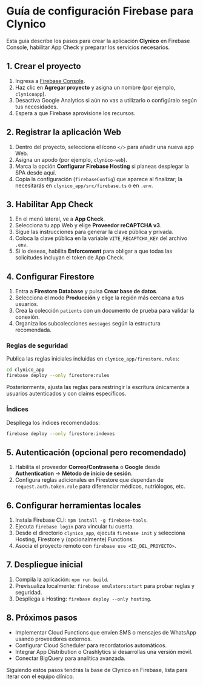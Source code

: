 # Guía de configuración Firebase para Clynico

Esta guía describe los pasos para crear la aplicación **Clynico** en Firebase Console, habilitar App Check y preparar los servicios necesarios.

## 1. Crear el proyecto

1. Ingresa a [Firebase Console](https://console.firebase.google.com/).
2. Haz clic en **Agregar proyecto** y asigna un nombre (por ejemplo, `clynicoapp`).
3. Desactiva Google Analytics si aún no vas a utilizarlo o configúralo según tus necesidades.
4. Espera a que Firebase aprovisione los recursos.

## 2. Registrar la aplicación Web

1. Dentro del proyecto, selecciona el ícono `</>` para añadir una nueva app Web.
2. Asigna un apodo (por ejemplo, `clynico-web`).
3. Marca la opción **Configurar Firebase Hosting** si planeas desplegar la SPA desde aquí.
4. Copia la configuración (`firebaseConfig`) que aparece al finalizar; la necesitarás en `clynico_app/src/firebase.ts` o en `.env`.

## 3. Habilitar App Check

1. En el menú lateral, ve a **App Check**.
2. Selecciona tu app Web y elige **Proveedor reCAPTCHA v3**.
3. Sigue las instrucciones para generar la clave pública y privada.
4. Coloca la clave pública en la variable `VITE_RECAPTCHA_KEY` del archivo `.env`.
5. Si lo deseas, habilita **Enforcement** para obligar a que todas las solicitudes incluyan el token de App Check.

## 4. Configurar Firestore

1. Entra a **Firestore Database** y pulsa **Crear base de datos**.
2. Selecciona el modo **Producción** y elige la región más cercana a tus usuarios.
3. Crea la colección `patients` con un documento de prueba para validar la conexión.
4. Organiza los subcolecciones `messages` según la estructura recomendada.

### Reglas de seguridad

Publica las reglas iniciales incluidas en `clynico_app/firestore.rules`:

```bash
cd clynico_app
firebase deploy --only firestore:rules
```

Posteriormente, ajusta las reglas para restringir la escritura únicamente a usuarios autenticados y con claims específicos.

### Índices

Despliega los índices recomendados:

```bash
firebase deploy --only firestore:indexes
```

## 5. Autenticación (opcional pero recomendado)

1. Habilita el proveedor **Correo/Contraseña** o **Google** desde **Authentication** → **Método de inicio de sesión**.
2. Configura reglas adicionales en Firestore que dependan de `request.auth.token.role` para diferenciar médicos, nutriólogos, etc.

## 6. Configurar herramientas locales

1. Instala Firebase CLI: `npm install -g firebase-tools`.
2. Ejecuta `firebase login` para vincular tu cuenta.
3. Desde el directorio `clynico_app`, ejecuta `firebase init` y selecciona Hosting, Firestore y (opcionalmente) Functions.
4. Asocia el proyecto remoto con `firebase use <ID_DEL_PROYECTO>`.

## 7. Despliegue inicial

1. Compila la aplicación: `npm run build`.
2. Previsualiza localmente: `firebase emulators:start` para probar reglas y seguridad.
3. Despliega a Hosting: `firebase deploy --only hosting`.

## 8. Próximos pasos

- Implementar Cloud Functions que envíen SMS o mensajes de WhatsApp usando proveedores externos.
- Configurar Cloud Scheduler para recordatorios automáticos.
- Integrar App Distribution o Crashlytics si desarrollas una versión móvil.
- Conectar BigQuery para analítica avanzada.

Siguiendo estos pasos tendrás la base de Clynico en Firebase, lista para iterar con el equipo clínico.
